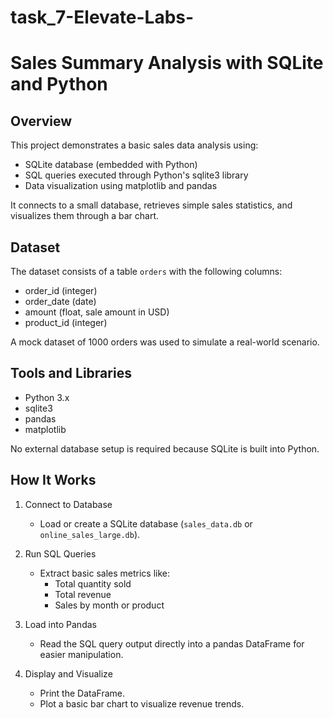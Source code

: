 # task_7-Elevate-Labs-

# Sales Summary Analysis with SQLite and Python

## Overview

This project demonstrates a basic sales data analysis using:
- SQLite database (embedded with Python)
- SQL queries executed through Python's sqlite3 library
- Data visualization using matplotlib and pandas

It connects to a small database, retrieves simple sales statistics, and visualizes them through a bar chart.

## Dataset

The dataset consists of a table `orders` with the following columns:
- order_id (integer)
- order_date (date)
- amount (float, sale amount in USD)
- product_id (integer)

A mock dataset of 1000 orders was used to simulate a real-world scenario.

## Tools and Libraries

- Python 3.x
- sqlite3
- pandas
- matplotlib

No external database setup is required because SQLite is built into Python.

## How It Works

1. Connect to Database
   - Load or create a SQLite database (`sales_data.db` or `online_sales_large.db`).

2. Run SQL Queries
   - Extract basic sales metrics like:
     - Total quantity sold
     - Total revenue
     - Sales by month or product

3. Load into Pandas
   - Read the SQL query output directly into a pandas DataFrame for easier manipulation.

4. Display and Visualize
   - Print the DataFrame.
   - Plot a basic bar chart to visualize revenue trends.
